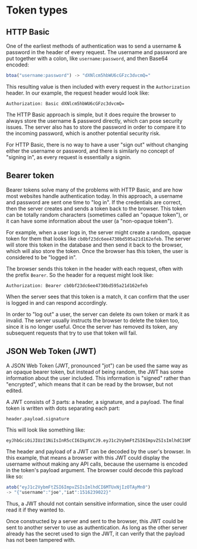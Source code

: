 # Token types

## HTTP Basic

One of the earliest methods of authentication was to send a username & password in the header of every request. The username and password are put together with a colon, like `username:password`, and then Base64 encoded:

```js
btoa("username:password") -> "dXNlcm5hbWU6cGFzc3dvcmQ="
```

This resulting value is then included with every request in the `Authorization` header. In our example, the request header would look like:

```
Authorization: Basic dXNlcm5hbWU6cGFzc3dvcmQ=
```

The HTTP Basic approach is simple, but it does require the browser to always store the username & password directly, which can pose security issues. The server also has to store the password in order to compare it to the incoming password, which is another potential security risk.

For HTTP Basic, there is no way to have a user "sign out" without changing either the username or password, and there is similarly no concept of "signing in", as every request is essentially a signin.

## Bearer token

Bearer tokens solve many of the problems with HTTP Basic, and are how most websites handle authentication today. In this approach, a username and password are sent one time to "log in". If the credentials are correct, then the server creates and sends a token back to the browser. This token can be totally random characters (sometimes called an "opaque token"), or it can have some information about the user (a "non-opaque token").

For example, when a user logs in, the server might create a random, opaque token for them that looks like `cb0bf23dc6ee4730bd595a21d162efeb`. The server will store this token in the database and then send it back to the browser, which will also store the token. Once the browser has this token, the user is considered to be "logged in".

The browser sends this token in the header with each request, often with the prefix `Bearer`. So the header for a request might look like:

```
Authorization: Bearer cb0bf23dc6ee4730bd595a21d162efeb
```

When the server sees that this token is a match, it can confirm that the user is logged in and can respond accordingly.

In order to "log out" a user, the server can delete its own token or mark it as invalid. The server usually instructs the browser to delete the token too, since it is no longer useful. Once the server has removed its token, any subsequent requests that try to use that token will fail.

## JSON Web Token (JWT)

A JSON Web Token (JWT, pronounced "jot") can be used the same way as an opaque bearer token, but instead of being random, the JWT has some information about the user included. This information is "signed" rather than "encrypted", which means that it can be read by the browser, but not edited.

A JWT consists of 3 parts: a header, a signature, and a payload. The final token is written with dots separating each part:

```
header.payload.signature
```

This will look like something like:

```
eyJhbGciOiJIUzI1NiIsInR5cCI6IkpXVCJ9.eyJ1c2VybmFtZSI6ImpvZSIsImlhdCI6MTUxNjIzOTAyMn0.N5BX5TaoQqKZRodNq5Ny3EZ01UTTSWHIm6v2ijcw33Q
```

The header and payload of a JWT can be decoded by the user's browser. In this example, that means a browser with this JWT could display the username without making any API calls, because the username is encoded in the token's payload argument. The browser could decode this payload like so:

```js
atob("eyJ1c2VybmFtZSI6ImpvZSIsImlhdCI6MTUxNjIzOTAyMn0")
-> "{"username":"joe","iat":1516239022}"
```

Thus, a JWT should not contain sensitive information, since the user could read it if they wanted to.

Once constructed by a server and sent to the browser, this JWT could be sent to another server to use as authentication. As long as the other server already has the secret used to sign the JWT, it can verify that the payload has not been tampered with.
